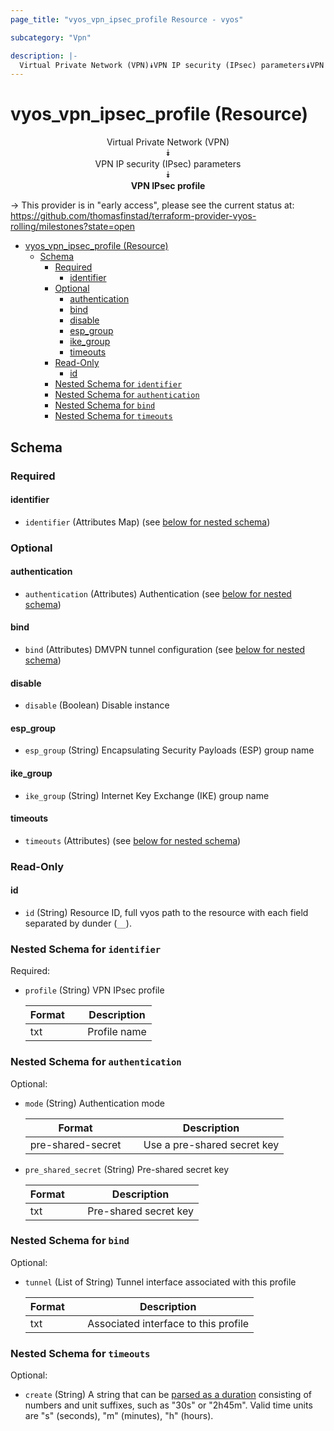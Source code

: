 ```yaml
---
page_title: "vyos_vpn_ipsec_profile Resource - vyos"

subcategory: "Vpn"

description: |-
  Virtual Private Network (VPN)⯯VPN IP security (IPsec) parameters⯯VPN IPsec profile
---
```


# vyos_vpn_ipsec_profile (Resource)
<center>

Virtual Private Network (VPN)  
⯯  
VPN IP security (IPsec) parameters  
⯯  
**VPN IPsec profile**


</center>

-> This provider is in "early access", please see the current status at: https://github.com/thomasfinstad/terraform-provider-vyos-rolling/milestones?state=open

<!--TOC-->

- [vyos_vpn_ipsec_profile (Resource)](#vyos_vpn_ipsec_profile-resource)
  - [Schema](#schema)
    - [Required](#required)
      - [identifier](#identifier)
    - [Optional](#optional)
      - [authentication](#authentication)
      - [bind](#bind)
      - [disable](#disable)
      - [esp_group](#esp_group)
      - [ike_group](#ike_group)
      - [timeouts](#timeouts)
    - [Read-Only](#read-only)
      - [id](#id)
    - [Nested Schema for `identifier`](#nested-schema-for-identifier)
    - [Nested Schema for `authentication`](#nested-schema-for-authentication)
    - [Nested Schema for `bind`](#nested-schema-for-bind)
    - [Nested Schema for `timeouts`](#nested-schema-for-timeouts)

<!--TOC-->

<!-- schema generated by tfplugindocs -->
## Schema

### Required

#### identifier
- `identifier` (Attributes Map) (see [below for nested schema](#nestedatt--identifier))

### Optional

#### authentication
- `authentication` (Attributes) Authentication (see [below for nested schema](#nestedatt--authentication))
#### bind
- `bind` (Attributes) DMVPN tunnel configuration (see [below for nested schema](#nestedatt--bind))
#### disable
- `disable` (Boolean) Disable instance
#### esp_group
- `esp_group` (String) Encapsulating Security Payloads (ESP) group name
#### ike_group
- `ike_group` (String) Internet Key Exchange (IKE) group name
#### timeouts
- `timeouts` (Attributes) (see [below for nested schema](#nestedatt--timeouts))

### Read-Only

#### id
- `id` (String) Resource ID, full vyos path to the resource with each field separated by dunder (`__`).

<a id="nestedatt--identifier"></a>
### Nested Schema for `identifier`

Required:

- `profile` (String) VPN IPsec profile

    |  Format  &emsp;|  Description   |
    |----------|----------------|
    |  txt     &emsp;|  Profile name  |


<a id="nestedatt--authentication"></a>
### Nested Schema for `authentication`

Optional:

- `mode` (String) Authentication mode

    |  Format             &emsp;|  Description                  |
    |---------------------|-------------------------------|
    |  pre-shared-secret  &emsp;|  Use a pre-shared secret key  |
- `pre_shared_secret` (String) Pre-shared secret key

    |  Format  &emsp;|  Description            |
    |----------|-------------------------|
    |  txt     &emsp;|  Pre-shared secret key  |


<a id="nestedatt--bind"></a>
### Nested Schema for `bind`

Optional:

- `tunnel` (List of String) Tunnel interface associated with this profile

    |  Format  &emsp;|  Description                           |
    |----------|----------------------------------------|
    |  txt     &emsp;|  Associated interface to this profile  |


<a id="nestedatt--timeouts"></a>
### Nested Schema for `timeouts`

Optional:

- `create` (String) A string that can be [parsed as a duration](https://pkg.go.dev/time#ParseDuration) consisting of numbers and unit suffixes, such as &#34;30s&#34; or &#34;2h45m&#34;. Valid time units are &#34;s&#34; (seconds), &#34;m&#34; (minutes), &#34;h&#34; (hours).
